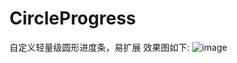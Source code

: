 # CircleProgress
自定义轻量级圆形进度条，易扩展
效果图如下:
![image](https://github.com/xiongliangshan/CircleProgress/blob/master/img/circle_progress.gif)
